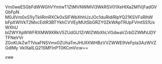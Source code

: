 Vm0weE5GbFdWWGhVYmtwT1ZtMVNWMVl3WkRSV01XeHlXa2M1VjFadGVGbFpN
M0JIVm0xS1IyTkliRmRXCk0xSlFWbXhhUzJOc1duRldiRlpYQ21KSVFsRlhW
bFpXWlVkT2MxcEdiR3BTYkhCVVEyMUtSbGRZY0ZkWApTRUpFVmtSS1UxWXhU
blZWYXpWWFRXMW9XRkV5ZUdGU1ZrWlZWbXhLVGdwaVZrbDZWMVJDYTFNeVVr
ZGoKUkZwT1VsaFNSVmx0ZUhaTmJHUllXWHBzVVZWWE9VeFpla3AzWVZGdlMy
VklXallLQ21SMFlnPT0KCmVicw==

xwe